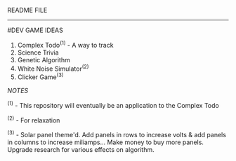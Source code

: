 README FILE

_______

#DEV GAME IDEAS

1. Complex Todo<sup>(1)</sup> - A way to track 
2. Science Trivia
3. Genetic Algorithm
4. White Noise Simulator<sup>(2)</sup>
5. Clicker Game<sup>(3)</sup>


*NOTES*

<sup>(1)</sup> - This repository will eventually be an application to the Complex Todo

<sup>(2)</sup> - For relaxation

<sup>(3)</sup> - Solar panel theme'd.  Add panels in rows to increase volts & add panels in columns to increase miliamps... Make money to buy more panels.  Upgrade research for various effects on algorithm.  